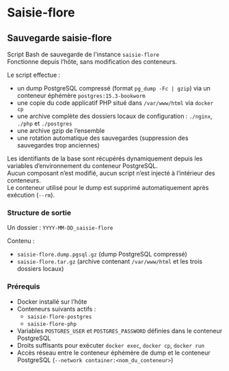 # Saisie-flore

## Sauvegarde saisie-flore

Script Bash de sauvegarde de l'instance `saisie-flore`  
Fonctionne depuis l’hôte, sans modification des conteneurs.

Le script effectue :
- un dump PostgreSQL compressé (format `pg_dump -Fc | gzip`) via un conteneur éphémère `postgres:15.3-bookworm`
- une copie du code applicatif PHP situé dans `/var/www/html` via `docker cp`
- une archive complète des dossiers locaux de configuration : `./nginx`, `./php` et `./postgres`
- une archive gzip de l’ensemble
- une rotation automatique des sauvegardes (suppression des sauvegardes trop anciennes)

Les identifiants de la base sont récupérés dynamiquement depuis les variables d’environnement du conteneur PostgreSQL.  
Aucun composant n’est modifié, aucun script n’est injecté à l’intérieur des conteneurs.  
Le conteneur utilisé pour le dump est supprimé automatiquement après exécution (`--rm`).

### Structure de sortie

Un dossier : `YYYY-MM-DD_saisie-flore`

Contenu :
- `saisie-flore.dump.pgsql.gz` (dump PostgreSQL compressé)
- `saisie-flore.tar.gz` (archive contenant `/var/www/html` et les trois dossiers locaux)

### Prérequis

- Docker installé sur l’hôte
- Conteneurs suivants actifs :
  - `saisie-flore-postgres`
  - `saisie-flore-php`
- Variables `POSTGRES_USER` et `POSTGRES_PASSWORD` définies dans le conteneur PostgreSQL
- Droits suffisants pour exécuter `docker exec`, `docker cp`, `docker run`
- Accès réseau entre le conteneur éphémère de dump et le conteneur PostgreSQL (`--network container:<nom_du_conteneur>`)
